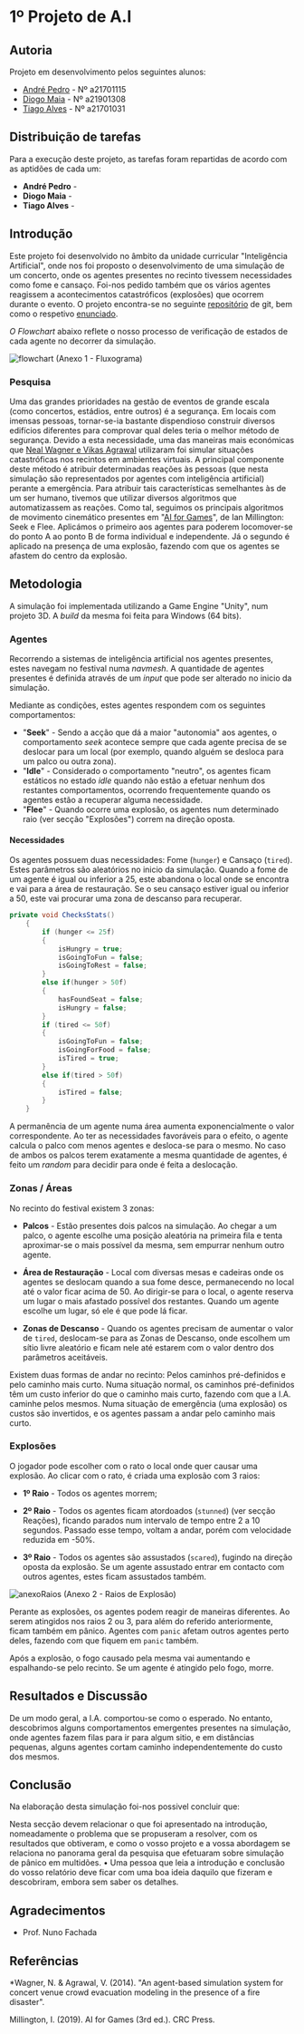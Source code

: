 # 1º Projeto de A.I
## Autoria
Projeto em desenvolvimento pelos seguintes alunos:
* [André Pedro](https://github.com/andre-pedro) - Nº a21701115
* [Diogo Maia](https://github.com/IssaMaia) - Nº a21901308
* [Tiago Alves](https://github.com/Synpse) - Nº a21701031

## Distribuição de tarefas
Para a execução deste projeto, as tarefas foram repartidas de acordo com as aptidões de cada um:
* **André Pedro** - 
* **Diogo Maia** - 
* **Tiago Alves** -

## Introdução
Este projeto foi desenvolvido no âmbito da unidade curricular "Inteligência Artificial", onde nos foi proposto o desenvolvimento de uma simulação de um concerto, onde os agentes presentes no recinto tivessem necessidades como fome e cansaço. Foi-nos pedido também que os vários agentes reagissem a acontecimentos catastróficos (explosões) que ocorrem durante o evento. O projeto encontra-se no seguinte [repositório] de git, bem como o respetivo [enunciado].

_O Flowchart_ abaixo reflete o nosso processo de verificação de estados de cada agente no decorrer da simulação.

![flowchart](relatorioAnexos/flowchart.svg)
(Anexo 1 - Fluxograma)

### Pesquisa
Uma das grandes prioridades na gestão de eventos de grande escala (como concertos, estádios, entre outros) é a segurança. Em locais com imensas pessoas, tornar-se-ia bastante dispendioso construir diversos edifícios diferentes para comprovar qual deles teria o melhor método de segurança. Devido a esta necessidade, uma das maneiras mais económicas que [Neal Wagner e Vikas Agrawal](https://www.sciencedirect.com/science/article/pii/S0957417413008270?via%3Dihub) utilizaram foi simular situações catastróficas nos recintos em ambientes virtuais. A principal componente deste método é atribuir determinadas reações às pessoas (que nesta simulação são representados por agentes com inteligência artificial) perante a emergência. Para atribuir tais características semelhantes às de um ser humano, tivemos que utilizar diversos algoritmos que automatizassem as reações. Como tal, seguimos os principais algoritmos de movimento cinemático presentes em "[AI for Games](https://books.google.pt/books/about/Artificial_Intelligence_for_Games.html?id=zCiv-lMad-AC&redir_esc=y)", de Ian Millington: Seek e Flee. Aplicámos o primeiro aos agentes para poderem locomover-se do ponto A ao ponto B de forma individual e independente. Já o segundo é aplicado na presença de uma explosão, fazendo com que os agentes se afastem do centro da explosão.

## Metodologia
A simulação foi implementada utilizando a Game Engine "Unity", num projeto 3D. A _build_ da mesma foi feita para Windows (64 bits).

### Agentes
Recorrendo a sistemas de inteligência artificial nos agentes presentes, estes navegam no festival numa _navmesh_. A quantidade de agentes presentes é definida através de um _input_ que pode ser alterado no inicio da simulação.

Mediante as condições, estes agentes respondem com os seguintes comportamentos:

* "**Seek**" - Sendo a acção que dá a maior "autonomia" aos agentes, o comportamento _seek_ acontece sempre que cada agente precisa de se deslocar para um local (por exemplo, quando alguém se desloca para um palco ou outra zona).
* "**Idle**" - Considerado o comportamento "neutro", os agentes ficam estáticos no estado _idle_ quando não estão a efetuar nenhum dos restantes comportamentos, ocorrendo frequentemente quando os agentes estão a recuperar alguma necessidade.
* "**Flee**" - Quando ocorre uma explosão, os agentes num determinado raio (ver secção "Explosões") correm na direção oposta.

#### Necessidades

Os agentes possuem duas necessidades: Fome (`hunger`) e Cansaço (`tired`). Estes parâmetros são aleatórios no inicio da simulação. Quando a fome de um agente é igual ou inferior a 25, este abandona o local onde se encontra e vai para a área de restauração. Se o seu cansaço estiver igual ou inferior a 50, este vai procurar uma zona de descanso para recuperar.

```cs
private void ChecksStats()
    {
        if (hunger <= 25f)
        {
            isHungry = true;
            isGoingToFun = false;
            isGoingToRest = false;
        }
        else if(hunger > 50f)
        {
            hasFoundSeat = false;
            isHungry = false;            
        }
        if (tired <= 50f)
        {
            isGoingToFun = false;
            isGoingForFood = false;
            isTired = true;
        }
        else if(tired > 50f)
        {
            isTired = false;
        }
    }
```
 A permanência de um agente numa área aumenta exponencialmente o valor correspondente. Ao ter as necessidades favoráveis para o efeito, o agente calcula o palco com menos agentes e desloca-se para o mesmo. No caso de ambos os palcos terem exatamente a mesma quantidade de agentes, é feito um _random_ para decidir para onde é feita a deslocação.



### Zonas / Áreas

No recinto do festival existem 3 zonas:

* **Palcos** - Estão presentes dois palcos na simulação. Ao chegar a um palco, o agente escolhe uma posição aleatória na primeira fila e tenta aproximar-se o mais possível da mesma, sem empurrar nenhum outro agente.

* **Área de Restauração** -  Local com diversas mesas e cadeiras onde os agentes se deslocam quando a sua fome desce, permanecendo no local até o valor ficar acima de 50. Ao dirigir-se para o local, o agente reserva um lugar o mais afastado possível dos restantes. Quando um agente escolhe um lugar, só ele é que pode lá ficar.

* **Zonas de Descanso** - Quando os agentes precisam de aumentar o valor de `tired`, deslocam-se para as Zonas de Descanso, onde escolhem um sítio livre aleatório e ficam nele até estarem com o valor dentro dos parâmetros aceitáveis.

Existem duas formas de andar no recinto: Pelos caminhos pré-definidos e pelo caminho mais curto. Numa situação normal, os caminhos pré-definidos têm um custo inferior do que o caminho mais curto, fazendo com que a I.A. caminhe pelos mesmos. Numa situação de emergência (uma explosão) os custos são invertidos, e os agentes passam a andar pelo caminho mais curto.

### Explosões

O jogador pode escolher com o rato o local onde quer causar uma explosão. Ao clicar com o rato, é criada uma explosão com 3 raios:

* **1º Raio** - Todos os agentes morrem;

* **2º Raio** - Todos os agentes ficam atordoados (`stunned`) (ver secção Reações), ficando  parados num intervalo de tempo entre 2 a 10 segundos. Passado esse tempo, voltam a andar, porém com velocidade reduzida em -50%.

* **3º Raio** - Todos os agentes são assustados (`scared`), fugindo na direção oposta da explosão. Se um agente assustado entrar em contacto com outros agentes, estes ficam assustados também.

![anexoRaios](relatorioAnexos/raios.svg)
(Anexo 2 - Raios de Explosão)

Perante as explosões, os agentes podem reagir de maneiras diferentes. Ao serem atingidos nos raios 2 ou 3, para além do referido anteriormente, ficam também em pânico. Agentes com `panic` afetam outros agentes perto deles, fazendo com que fiquem em `panic` também.

Após a explosão, o fogo causado pela mesma vai aumentando e espalhando-se pelo recinto. Se um agente é atingido pelo fogo, morre.

## Resultados e Discussão
De um modo geral, a I.A. comportou-se como o esperado. No entanto, descobrimos alguns comportamentos emergentes presentes na simulação, onde agentes fazem filas para ir para algum sitio, e em distâncias pequenas, alguns agentes cortam caminho independentemente do custo dos mesmos.

## Conclusão
Na elaboração desta simulação foi-nos possivel concluir que:


Nesta secção devem relacionar o que foi apresentado na introdução, nomeadamente o problema que se propuseram a resolver, com os resultados que obtiveram, e como o vosso projeto e a vossa abordagem se relaciona no panorama
geral da pesquisa que efetuaram sobre simulação de pânico em multidões.
• Uma pessoa que leia a introdução e conclusão do vosso relatório deve ficar
com uma boa ideia daquilo que fizeram e descobriram, embora sem saber os
detalhes.

## Agradecimentos
* Prof. Nuno Fachada

## Referências
*Wagner, N. & Agrawal, V. (2014). "An agent-based simulation system for concert venue crowd evacuation modeling in the presence of a fire disaster".

Millington, I. (2019). AI for Games (3rd ed.). CRC Press.


[repositório]:https://github.com/andre-pedro/projeto1Ai
[enunciado]:https://secure.grupolusofona.pt/ulht/moodle/pluginfile.php/669636/mod_assign/introattachment/0/p1.pdf?forcedownload=1